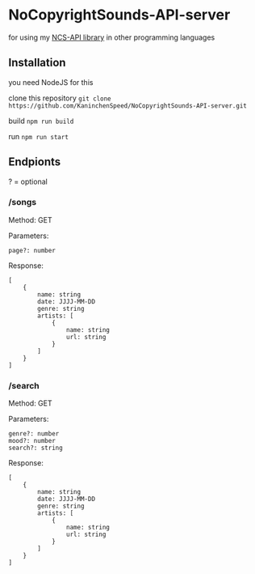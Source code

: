 # NoCopyrightSounds-API-server

for using my [NCS-API library](https://github.com/KaninchenSpeed/NoCopyrightSounds-API-server.git) in other programming languages


## Installation

you need NodeJS for this

clone this repository `
git clone https://github.com/KaninchenSpeed/NoCopyrightSounds-API-server.git
`


build `
npm run build
`

run `
npm run start
`

## Endpionts


? = optional



### /songs

Method: GET

Parameters:

    page?: number

Response:

    [
        {
            name: string
            date: JJJJ-MM-DD
            genre: string
            artists: [
                {
                    name: string
                    url: string
                }
            ]
        }
    ]

### /search

Method: GET

Parameters:

    genre?: number
    mood?: number
    search?: string

Response:

    [
        {
            name: string
            date: JJJJ-MM-DD
            genre: string
            artists: [
                {
                    name: string
                    url: string
                }
            ]
        }
    ]